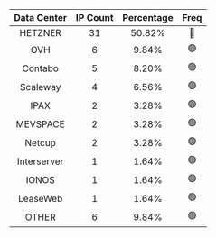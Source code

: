| Data Center | IP Count | Percentage | Freq |
|:------------:|:--------:|:-----------:|:-----:|
| HETZNER | 31 | 50.82% | 🔴 |
| OVH | 6 | 9.84% | 🟢 |
| Contabo | 5 | 8.20% | 🟢 |
| Scaleway | 4 | 6.56% | 🟢 |
| IPAX | 2 | 3.28% | 🟢 |
| MEVSPACE | 2 | 3.28% | 🟢 |
| Netcup | 2 | 3.28% | 🟢 |
| Interserver | 1 | 1.64% | 🟢 |
| IONOS | 1 | 1.64% | 🟢 |
| LeaseWeb | 1 | 1.64% | 🟢 |
| OTHER | 6 | 9.84% | 🟢 |